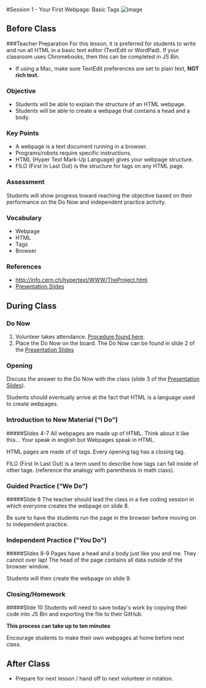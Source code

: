#Session 1 - Your First Webpage: Basic Tags
![image](http://i.imgur.com/eqnjBR6.png)

## Before Class
###Teacher Preparation
For this lesson, it is preferred for students to write and run all HTML in a basic text editor (TextEdit or WordPad). If your classroom uses Chromebooks, then this can be completed in JS Bin.

* If using a Mac, make sure TextEdit preferences are set to plain text, **NOT rich text.** 


### Objective

* Students will be able to explain the structure of an HTML webpage.
* Students will be able to create a webpage that contains a head and a body.

### Key Points

* A webpage is a text document running in a browser.
* Programs/robots require specific instructions.
* HTML (Hyper Text Mark-Up Language) gives your webpage structure. 
* FILO (First In Last Out) is the structure for tags on any HTML page.

### Assessment

Students will show progress toward reaching the objective based on their performance on the Do Now and independent practice activity.


### Vocabulary

* Webpage
* HTML
* Tags
* Browser

### References

* <http://info.cern.ch/hypertext/WWW/TheProject.html>
* [Presentation Slides](https://docs.google.com/presentation/d/1D0GY8XNuDX4X8ulAKQXft8lp8DRfbynBaP6bAyIg2z8/edit?usp=sharing)

## During Class

### Do Now

1. Volunteer takes attendance. [Procedure found here](https://docs.google.com/document/d/19IIhqykr70vj7wnqyJYuQNTkd9GX56Xgl3omD42IcMk/edit).
2.  Place the Do Now on the board. The Do Now can be found in slide 2 of the [Presentation Slides](https://docs.google.com/presentation/d/1D0GY8XNuDX4X8ulAKQXft8lp8DRfbynBaP6bAyIg2z8/edit?usp=sharing)


### Opening

Discuss the answer to the Do Now with the class (slide 3 of the [Presentation Slides](https://docs.google.com/presentation/d/1D0GY8XNuDX4X8ulAKQXft8lp8DRfbynBaP6bAyIg2z8/edit?usp=sharing)). 

Students should eventually arrive at the fact that HTML is a language used to create webpages.

### Introduction to New Material (“I Do”)
#####Slides 4-7
All webpages are made up of HTML. Think about it like this... Your speak in english but Webpages speak in HTML.

 HTML pages are made of of tags. Every opening tag has a closing tag. 
 
 FILO (First In Last Out) is a term used to describe how tags can fall inside of other tage. (reference the analogy with parenthesis in math class).

### Guided Practice (“We Do”)
#####Slide 8
The teacher should lead the class in a live coding session in which everyone creates the webpage on slide 8.

Be sure to have the students run the page in the browser before moving on to independent practice.

### Independent Practice ("You Do")
#####Slides 8-9
Pages have a head and a body just like you and me. They cannot over lap!
The head of the page contains all data outside of the browser window.

Students will then create the webpage on slide 9.

### Closing/Homework
#####Slide 10
Students will need to save today's work by copying their code into JS Bin and exporting the file to their GitHub.

**This process can take up to ten minutes**

Encourage students to make their own webpages at home before next class.

## After Class
* Prepare for next lesson / hand off to next volunteer in rotation.
